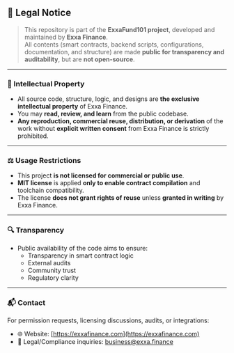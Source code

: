 ## 📜 Legal Notice

> This repository is part of the **ExxaFund101 project**, developed and maintained by **Exxa Finance**.  
> All contents (smart contracts, backend scripts, configurations, documentation, and structure) are made **public for transparency and auditability**, but are **not open-source**.

---

### 🔐 Intellectual Property

- All source code, structure, logic, and designs are **the exclusive intellectual property** of Exxa Finance.
- You may **read, review, and learn** from the public codebase.
- **Any reproduction, commercial reuse, distribution, or derivation** of the work without **explicit written consent** from Exxa Finance is strictly prohibited.

---

### ⚖️ Usage Restrictions

- This project **is not licensed for commercial or public use**.
- **MIT license** is applied **only to enable contract compilation** and toolchain compatibility.
- The license **does not grant rights of reuse** unless **granted in writing** by Exxa Finance.

---

### 🔍 Transparency

- Public availability of the code aims to ensure:
  - Transparency in smart contract logic
  - External audits
  - Community trust
  - Regulatory clarity

---

### 📬 Contact

For permission requests, licensing discussions, audits, or integrations:

- 🌐 Website: [https://exxafinance.com](https://exxafinance.com)
- 📎 Legal/Compliance inquiries: business@exxa.finance
